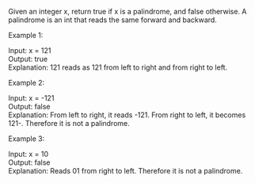Given an integer x, return true if x is a palindrome, and false otherwise. A palindrome is an int that reads the same forward and backward.

Example 1:

Input: x = 121 <br />
Output: true <br />
Explanation: 121 reads as 121 from left to right and from right to left.

Example 2:

Input: x = -121 <br />
Output: false <br />
Explanation: From left to right, it reads -121. From right to left, it becomes 121-. Therefore it is not a palindrome.

Example 3:

Input: x = 10 <br />
Output: false <br />
Explanation: Reads 01 from right to left. Therefore it is not a palindrome.
